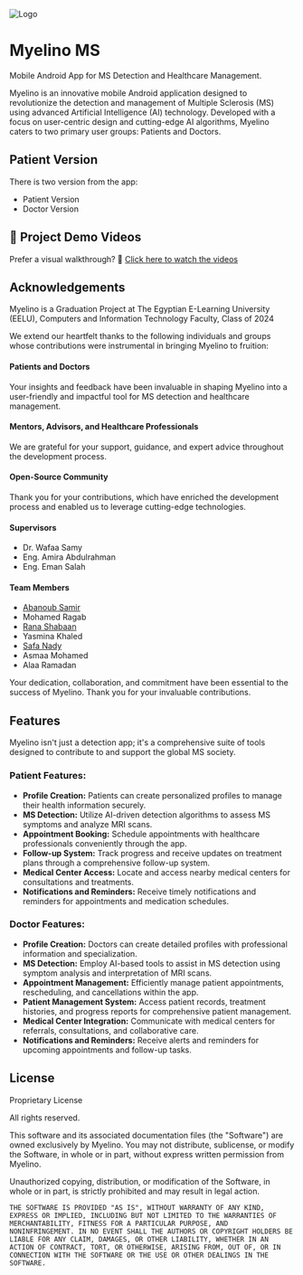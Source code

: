 
![Logo](https://i.imgur.com/fDlcwkI.png)

# Myelino MS
Mobile Android App for MS Detection and Healthcare Management.

Myelino is an innovative mobile Android application designed to revolutionize the detection and management of Multiple Sclerosis (MS) using advanced Artificial Intelligence (AI) technology. Developed with a focus on user-centric design and cutting-edge AI algorithms, Myelino caters to two primary user groups: Patients and Doctors.

## Patient Version
There is two version from the app:
- Patient Version
- Doctor Version
  
## 🎥 Project Demo Videos
Prefer a visual walkthrough?
📁 [Click here to watch the videos](https://drive.google.com/drive/folders/1zD8Dr5LulbYZGRT5sCjiBnxyCFFrlN-r?usp=sharing)

## Acknowledgements
Myelino is a Graduation Project at The Egyptian E-Learning University (EELU), Computers and Information Technology Faculty, Class of 2024

We extend our heartfelt thanks to the following individuals and groups whose contributions were instrumental in bringing Myelino to fruition:

#### Patients and Doctors
Your insights and feedback have been invaluable in shaping Myelino into a user-friendly and impactful tool for MS detection and healthcare management.

#### Mentors, Advisors, and Healthcare Professionals
We are grateful for your support, guidance, and expert advice throughout the development process.

#### Open-Source Community
Thank you for your contributions, which have enriched the development process and enabled us to leverage cutting-edge technologies.

#### Supervisors
- Dr. Wafaa Samy
- Eng. Amira Abdulrahman
- Eng. Eman Salah

#### Team Members
- [Abanoub Samir](https://www.github.com/iAbanoubSamir)
- Mohamed Ragab
- [Rana Shabaan](https://github.com/Rana-shaban)
- Yasmina Khaled
- [Safa Nady](https://github.com/9safa1111)
- Asmaa Mohamed
- Alaa Ramadan

Your dedication, collaboration, and commitment have been essential to the success of Myelino. Thank you for your invaluable contributions.

## Features
Myelino isn't just a detection app; it's a comprehensive suite of tools designed to contribute to and support the global MS society.
### Patient Features:
- **Profile Creation:** Patients can create personalized profiles to manage their health information securely.
- **MS Detection:** Utilize AI-driven detection algorithms to assess MS symptoms and analyze MRI scans.
- **Appointment Booking:** Schedule appointments with healthcare professionals conveniently through the app.
- **Follow-up System:** Track progress and receive updates on treatment plans through a comprehensive follow-up system.
- **Medical Center Access:** Locate and access nearby medical centers for consultations and treatments.
- **Notifications and Reminders:** Receive timely notifications and reminders for appointments and medication schedules.
### Doctor Features:
- **Profile Creation:** Doctors can create detailed profiles with professional information and specialization.
- **MS Detection:** Employ AI-based tools to assist in MS detection using symptom analysis and interpretation of MRI scans.
- **Appointment Management:** Efficiently manage patient appointments, rescheduling, and cancellations within the app.
- **Patient Management System:** Access patient records, treatment histories, and progress reports for comprehensive patient management.
- **Medical Center Integration:** Communicate with medical centers for referrals, consultations, and collaborative care.
- **Notifications and Reminders:** Receive alerts and reminders for upcoming appointments and follow-up tasks.

## License

Proprietary License

All rights reserved.

This software and its associated documentation files (the "Software") are owned exclusively by Myelino. You may not distribute, sublicense, or modify the Software, in whole or in part, without express written permission from Myelino.

Unauthorized copying, distribution, or modification of the Software, in whole or in part, is strictly prohibited and may result in legal action.

```
THE SOFTWARE IS PROVIDED "AS IS", WITHOUT WARRANTY OF ANY KIND, EXPRESS OR IMPLIED, INCLUDING BUT NOT LIMITED TO THE WARRANTIES OF MERCHANTABILITY, FITNESS FOR A PARTICULAR PURPOSE, AND NONINFRINGEMENT. IN NO EVENT SHALL THE AUTHORS OR COPYRIGHT HOLDERS BE LIABLE FOR ANY CLAIM, DAMAGES, OR OTHER LIABILITY, WHETHER IN AN ACTION OF CONTRACT, TORT, OR OTHERWISE, ARISING FROM, OUT OF, OR IN CONNECTION WITH THE SOFTWARE OR THE USE OR OTHER DEALINGS IN THE SOFTWARE.
```

